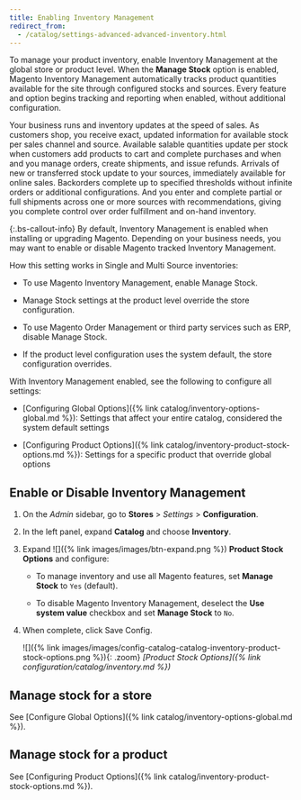 ```yaml
---
title: Enabling Inventory Management
redirect_from:
  - /catalog/settings-advanced-advanced-inventory.html
---
```


To manage your product inventory, enable Inventory Management at the global store or product level. When the **Manage Stock** option is enabled, Magento Inventory Management automatically tracks product quantities available for the site through configured stocks and sources. Every feature and option begins tracking and reporting when enabled, without additional configuration.

Your business runs and inventory updates at the speed of sales. As customers shop, you receive exact, updated information for available stock per sales channel and source. Available salable quantities update per stock when customers add products to cart and complete purchases and when and you manage orders, create shipments, and issue refunds. Arrivals of new or transferred stock update to your sources, immediately available for online sales. Backorders complete up to specified thresholds without infinite orders or additional configurations. And you enter and complete partial or full shipments across one or more sources with recommendations, giving you complete control over order fulfillment and on-hand inventory.

{:.bs-callout-info}
By default, Inventory Management is enabled when installing or upgrading Magento. Depending on your business needs, you may want to enable or disable Magento tracked Inventory Management.

How this setting works in Single and Multi Source inventories:

- To use Magento Inventory Management, enable Manage Stock.

- Manage Stock settings at the product level override the store configuration.

- To use Magento Order Management or third party services such as ERP, disable Manage Stock.

- If the product level configuration uses the system default, the store configuration overrides.

With Inventory Management enabled, see the following to configure all settings:

- [Configuring Global Options]({% link catalog/inventory-options-global.md %}): Settings that affect your entire catalog, considered the system default settings

- [Configuring Product Options]({% link catalog/inventory-product-stock-options.md %}): Settings for a specific product that override global options

## Enable or Disable Inventory Management

1. On the _Admin_ sidebar, go to **Stores** > _Settings_ > **Configuration**.

1. In the left panel, expand **Catalog** and choose **Inventory**.

1. Expand ![]({% link images/images/btn-expand.png %}) **Product Stock Options** and configure:

   - To manage inventory and use all Magento features, set **Manage Stock** to `Yes` (default).

   - To disable Magento Inventory Management, deselect the **Use system value** checkbox and set **Manage Stock** to `No`.

1. When complete, click <span class="btn">Save Config</span>.

   ![]({% link images/images/config-catalog-catalog-inventory-product-stock-options.png %}){: .zoom}
   _[Product Stock Options]({% link configuration/catalog/inventory.md %})_

## Manage stock for a store

See [Configure Global Options]({% link catalog/inventory-options-global.md %}).

## Manage stock for a product

See [Configuring Product Options]({% link catalog/inventory-product-stock-options.md %}).
